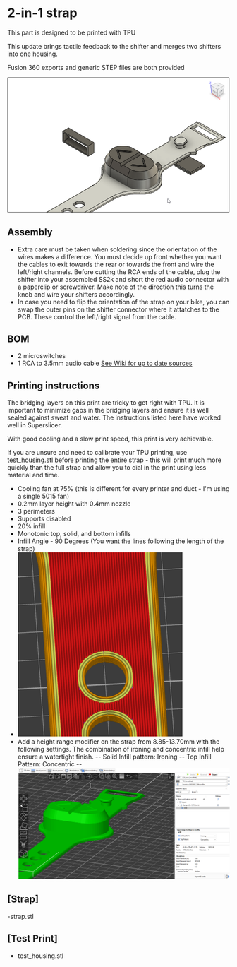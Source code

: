 # 2-in-1 strap
This part is designed to be printed with TPU

This update brings tactile feedback to the shifter and merges two shifters into one housing.


Fusion 360 exports and generic STEP files are both provided

![render of remote](screenshot.png)


## Assembly
- Extra care must be taken when soldering since the orientation of the wires makes a difference. You must decide up front whether you want the cables to exit  towards the rear or towards the front and wire the left/right channels.  Before cutting the RCA ends of the cable, plug the shifter into your assembled SS2k and short the red audio connector with a paperclip or screwdriver.  Make note of the direction this turns the knob and wire your shifters accordingly.
- In case you need to flip the orientation of the strap on your bike, you can swap the outer pins on the shifter connector where it attatches to the PCB.  These control the left/right signal from the cable.

## BOM
- 2 microswitches
- 1 RCA to 3.5mm audio cable
[See Wiki for up to date sources](https://github.com/doudar/SmartSpin2k/wiki/Recommended-Hardware)

## Printing instructions
The bridging layers on this print are tricky to get right with TPU.  It is important to minimize gaps in the bridging layers and ensure it is well sealed against sweat and water.  The instructions listed here have worked well in Superslicer.  

With good cooling and a slow print speed, this print is very achievable. 

If you are unsure and need to calibrate your TPU printing, use [test_housing.stl](test_housing.stl) before printing the entire strap  - this will print much more quickly than the full strap and allow you to dial in the print using less material and time.

- Cooling fan at 75% (this is different for every printer and duct - I'm using a single 5015 fan)
- 0.2mm layer height with 0.4mm nozzle
- 3 perimeters
- Supports disabled
- 20% infill
- Monotonic top, solid, and bottom infills
- Infill Angle - 90 Degrees (You want the lines following the length of the strap)
- ![close up of strap](strap_close-up.png)
- Add a height range modifier on the strap from 8.85-13.70mm with the following settings.  The combination of ironing and concentric infill help ensure a watertight finish.
-- Solid Infill pattern: Ironing
-- Top Infill Pattern: Concentric
-- ![layer settings screenshot](layer_settings.png)


## [Strap]
-strap.stl

## [Test Print]
- test_housing.stl